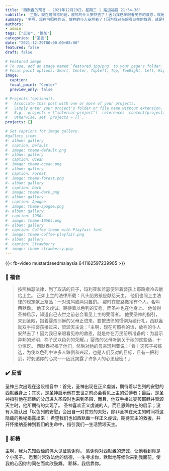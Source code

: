 ```yaml
---
title: '西默盎的预言 - 2021年12月29日，星期三 | 路加福音 21:34-36'
subtitle: '主啊，现在可照祢的话，放祢的仆人安然去了！因为我已亲眼看见祢的救恩，就是祢在万民前所准备的：为启示异邦的光明，祢子民以色列的荣耀。'
summary: '主啊，现在可照祢的话，放祢的仆人安然去了！因为我已亲眼看见祢的救恩，就是祢在万民前所准备的：为启示异邦的光明，祢子民以色列的荣耀。'
authors:
- admin
tags: ["反省", "路加"]
categories: ["圣言"]
date: "2021-12-29T00:00:00+08:00"
featured: false
draft: false

# Featured image
# To use, add an image named `featured.jpg/png` to your page's folder.
# Focal point options: Smart, Center, TopLeft, Top, TopRight, Left, Right, BottomLeft, Bottom, BottomRight
image:
  caption:
  focal_point: "Center"
  preview_only: false

# Projects (optional).
#   Associate this post with one or more of your projects.
#   Simply enter your project's folder or file name without extension.
#   E.g. `projects = ["internal-project"]` references `content/project/deep-learning/index.md`.
#   Otherwise, set `projects = []`.
projects: []

# Set captions for image gallery.
#gallery_item:
#- album: gallery
#  caption: Default
#  image: theme-default.png
#- album: gallery
#  caption: Ocean
#  image: theme-ocean.png
#- album: gallery
#  caption: Forest
#  image: theme-forest.png
#- album: gallery
#  caption: Dark
#  image: theme-dark.png
#- album: gallery
#  caption: Apogee
#  image: theme-apogee.png
#- album: gallery
#  caption: 1950s
#  image: theme-1950s.png
#- album: gallery
#  caption: Coffee theme with Playfair font
#  image: theme-coffee-playfair.png
#- album: gallery
#  caption: Strawberry
#  image: theme-strawberry.png
---
```


{{< fb-video mustardseedmalaysia 641162597239905 >}}

### :love_letter: 福音
> 按照梅瑟法律，到了取洁的日子，玛利亚和若瑟便带着婴孩上耶路撒冷去献给上主。 正如上主的法律所载：凡头胎男孩应献给天主。 他们也照上主法律的规定献上祭品：一对斑鸠或两只雏鸽。 那时在耶路撒冷有个人，名叫西默盎。 他正义虔诚，期待着以色列的安慰，而圣神也在他身上。 他曾得圣神启示，知道自己去世之前必会看见上主的受傅者。 他受圣神的指引，来到圣殿，抱着婴孩耶稣的父母正进来，要按法律的惯例为祂行礼，西默盎就双手把婴孩接过来，赞颂天主说：「主啊，现在可照祢的话，放祢的仆人安然去了！因为我已亲眼看见祢的救恩，就是祢在万民前所准备的：为启示异邦的光明，祢子民以色列的荣耀。」婴孩的父母听到关于祂的这些话，十分惊讶。 西默盎祝福了他们，然后对祂的母亲玛利亚说：「看！这孩子被拣选，为使以色列中许多人跌倒和兴起，也是人们反对的目标，且有一把利剑，将刺透你的心灵——因此揭露了许多人的心思秘密！」

### :heavy_check_mark: 反省
圣神三次出现在这段福音中：首先，圣神出现在正义虔诚，期待着以色列的安慰的西默盎身上；其次，是圣神启示他在去世之前必会看见上主的受傅者；最后，是圣神指引他在耶稣的父母进入圣殿时也来到圣殿，而且，他双手接过婴孩耶稣并赞颂天主时，他所期待的实现了。 圣神喜欢正义虔诚的人，而且恩赐内在的启示；没有人能认出「以色列的安慰」会出自一对贫穷的夫妇，除非圣神在天主的时间将这隐藏的奥秘揭露出来！ 希望我们也如西默盎一样正义虔诚，期待天主的救援，并开怀接纳圣神到我们的生命中，指引我们一生活赞颂天主。

### :pray: 祈祷
主啊，我为先知西缅的伟大见证感谢你。 感谢你对西默盎的忠诚，让他看到你是个小孩子。 愿我时常效法他的信德，一生寻求你，默默地等候你来到我面前，使我的心因你的同在而欢欣鼓舞。 耶稣，我信靠你。
